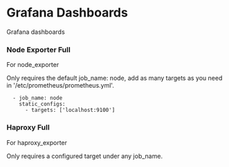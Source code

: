 # Grafana Dashboards
Grafana dashboards


### Node Exporter Full

For node_exporter

Only requires the default job_name: node, add as many targets as you need in '/etc/prometheus/prometheus.yml'.


```
  - job_name: node
    static_configs:
      - targets: ['localhost:9100']
```


### Haproxy Full

For haproxy_exporter

Only requires a configured target under any job_name.
